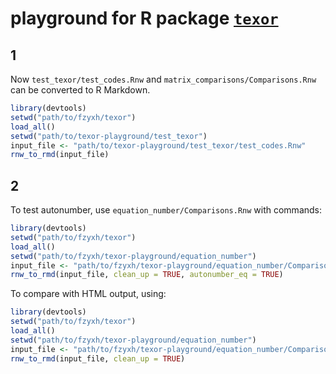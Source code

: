 # playground for R package [`texor`](https://github.com/Abhi-1U/texor)

## 1

Now `test_texor/test_codes.Rnw` and `matrix_comparisons/Comparisons.Rnw` can be converted to R Markdown.

```r
library(devtools)
setwd("path/to/fzyxh/texor")
load_all()
setwd("path/to/texor-playground/test_texor")
input_file <- "path/to/texor-playground/test_texor/test_codes.Rnw"
rnw_to_rmd(input_file)
```

## 2

To test autonumber, use `equation_number/Comparisons.Rnw` with commands:

```r
library(devtools)
setwd("path/to/fzyxh/texor")
load_all()
setwd("path/to/fzyxh/texor-playground/equation_number")
input_file <- "path/to/fzyxh/texor-playground/equation_number/Comparisons.Rnw"
rnw_to_rmd(input_file, clean_up = TRUE, autonumber_eq = TRUE)
```

To compare with HTML output, using:

```r
library(devtools)
setwd("path/to/fzyxh/texor")
load_all()
setwd("path/to/fzyxh/texor-playground/equation_number")
input_file <- "path/to/fzyxh/texor-playground/equation_number/Comparisons.Rnw"
rnw_to_rmd(input_file, clean_up = TRUE)
```